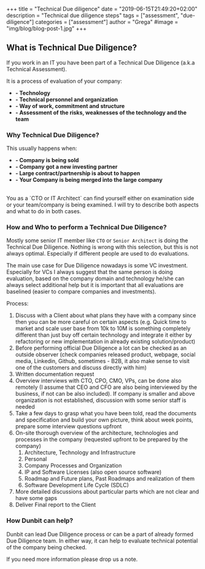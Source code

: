 +++
title = "Technical Due diligence"
date = "2019-06-15T21:49:20+02:00"
description = "Technical due diligence steps"
tags = ["assessment", "due-diligence"]
categories = ["assessment"]
author = "Grega"
#image = "img/blog/blog-post-1.jpg"
+++

## What is Technical Due Diligence?

If you work in an IT you have been part of a Technical Due Diligence (a.k.a Technical Assessment).

It is a process of evaluation of your company:

* **- Technology**
* **- Technical personnel and organization**
* **- Way of work, commitment and structure**
* **- Assessment of the risks, weaknesses of the technology and the team**

### Why Technical Due Diligence?

This usually happens when:

* **- Company is being sold**
* **- Company got a new investing partner**
* **- Large contract/partnership is about to happen**
* **- Your Company is being merged into the large company**


<br>
You as a `CTO or IT Architect` can find yourself either on examination side or your team/company is being examined. I will try to describe both aspects and what to do in both cases.

### How and Who to perform a Technical Due Diligence?

Mostly some senior IT member like `CTO` or `Senior Architect` is doing the Technical Due Diligence. Nothing is wrong with this selection, but this is not always optimal. Especially if different people are used to do evaluations. 

The main use case for Due Diligence nowadays is some VC investment. Especially for VCs I always suggest that the same person is doing evaluation, based on the company domain and technology he/she can always select additional help but it is important that all evaluations are baselined (easier to compare companies and investments).



Process:

1. Discuss with a Client about what plans they have with a company since then you can be more careful on certain aspects (e.g. Quick time to market and scale user base from 10k to 10M is something completely different than just buy off certain technology and integrate it either by refactoring or new implementation in already existing solution/product)
2. Before performing official Due Diligence a lot can be checked as an outside observer (check companies released product, webpage, social media, Linkedin, Github, sometimes - B2B, it also make sense to visit one of the customers and discuss directly with him)
3. Written documentation request
3. Overview interviews with CTO, CPO, CMO, VPs, can be done also remotely (I assume that CEO and CFO are also being interviewed by the business, if not can be also included). If company is smaller and above organization is not established, discussion with some senior staff is needed
4. Take a few days to grasp what you have been told, read the documents and specification and build your own picture, think about week points, prepare some interview questions upfront
5. On-site thorough overview of the architecture, technologies and processes in the company (requested upfront to be prepared by the company)
   1. Architecture, Technology and Infrastructure
   2. Personal
   3. Company Processes and Organization
   4. IP and Software Licenses (also open source software)
   5. Roadmap and Future plans, Past Roadmaps and realization of them
   6. Software Development Life Cycle (SDLC)
6. More detailed discussions about particular parts which are not clear and have some gaps
7. Deliver Final report to the Client

### How Dunbit can help?

Dunbit can lead Due Diligence process or can be a part of already formed Due Diligence team. In either way, it can help to evaluate technical potential of the company being checked. 

If you need more information please drop us a note.







